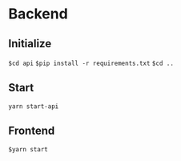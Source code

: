 # Backend
## Initialize

`$cd api`
`$pip install -r requirements.txt`
`$cd ..`

## Start

`yarn start-api`

## Frontend

`$yarn start`